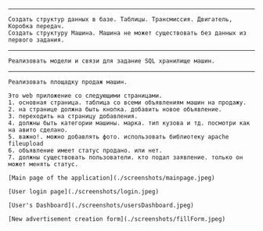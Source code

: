 ********************************************
    Создать структур данных в базе. Таблицы. Трансмиссия. Двигатель, Коробка передач.
    Создать структуру Машина. Машина не может существовать без данных из первого задания.
********************************************
    Реализовать модели и связи для задание SQL хранилище машин.
********************************************
    Реализовать площадку продаж машин.

    Это web приложение со следующими страницами.
    1. основная страница. таблица со всеми объявлениям машин на продажу.
    2. на странице должна быть кнопка. добавить новое объявление.
    3. переходить на страницу добавления.
    4. должны быть категории машины. марка. тип кузова и тд. посмотри как на авито сделано.
    5. важно!. можно добавлять фото. использовать библиотеку apache fileupload
    6. объявление имеет статус продано. или нет.
    7. должны существовать пользователи. кто подал заявление. только он может менять статус.
    
    [Main page of the application](./screenshots/mainpage.jpeg)
    
    [User login page](./screenshots/login.jpeg)
    
    [User's Dashboard](./screenshots/usersDashboard.jpeg)
    
    [New advertisement creation form](./screenshots/fillForm.jpeg)
